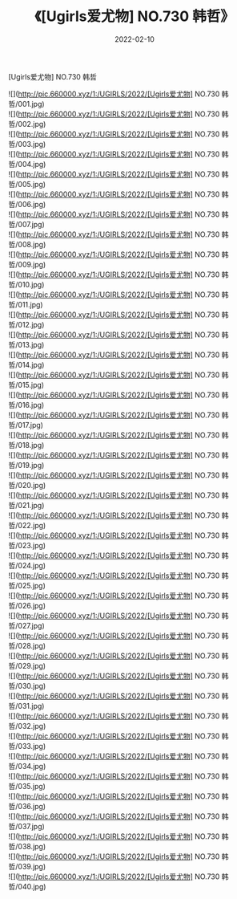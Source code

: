 ﻿---
layout: post
title:  《[Ugirls爱尤物] NO.730 韩哲》
date:   2022-02-10
img: http://pic.660000.xyz/1:/UGIRLS/2022/[Ugirls爱尤物] NO.730 韩哲/000.jpg
categories: [美女, 清纯, 唯美]
---

[Ugirls爱尤物] NO.730 韩哲

 ![](http://pic.660000.xyz/1:/UGIRLS/2022/[Ugirls爱尤物] NO.730 韩哲/001.jpg) <br>![](http://pic.660000.xyz/1:/UGIRLS/2022/[Ugirls爱尤物] NO.730 韩哲/002.jpg) <br>![](http://pic.660000.xyz/1:/UGIRLS/2022/[Ugirls爱尤物] NO.730 韩哲/003.jpg) <br>![](http://pic.660000.xyz/1:/UGIRLS/2022/[Ugirls爱尤物] NO.730 韩哲/004.jpg) <br>![](http://pic.660000.xyz/1:/UGIRLS/2022/[Ugirls爱尤物] NO.730 韩哲/005.jpg) <br>![](http://pic.660000.xyz/1:/UGIRLS/2022/[Ugirls爱尤物] NO.730 韩哲/006.jpg) <br>![](http://pic.660000.xyz/1:/UGIRLS/2022/[Ugirls爱尤物] NO.730 韩哲/007.jpg) <br>![](http://pic.660000.xyz/1:/UGIRLS/2022/[Ugirls爱尤物] NO.730 韩哲/008.jpg) <br>![](http://pic.660000.xyz/1:/UGIRLS/2022/[Ugirls爱尤物] NO.730 韩哲/009.jpg) <br>![](http://pic.660000.xyz/1:/UGIRLS/2022/[Ugirls爱尤物] NO.730 韩哲/010.jpg) <br>![](http://pic.660000.xyz/1:/UGIRLS/2022/[Ugirls爱尤物] NO.730 韩哲/011.jpg) <br>![](http://pic.660000.xyz/1:/UGIRLS/2022/[Ugirls爱尤物] NO.730 韩哲/012.jpg) <br>![](http://pic.660000.xyz/1:/UGIRLS/2022/[Ugirls爱尤物] NO.730 韩哲/013.jpg) <br>![](http://pic.660000.xyz/1:/UGIRLS/2022/[Ugirls爱尤物] NO.730 韩哲/014.jpg) <br>![](http://pic.660000.xyz/1:/UGIRLS/2022/[Ugirls爱尤物] NO.730 韩哲/015.jpg) <br>![](http://pic.660000.xyz/1:/UGIRLS/2022/[Ugirls爱尤物] NO.730 韩哲/016.jpg) <br>![](http://pic.660000.xyz/1:/UGIRLS/2022/[Ugirls爱尤物] NO.730 韩哲/017.jpg) <br>![](http://pic.660000.xyz/1:/UGIRLS/2022/[Ugirls爱尤物] NO.730 韩哲/018.jpg) <br>![](http://pic.660000.xyz/1:/UGIRLS/2022/[Ugirls爱尤物] NO.730 韩哲/019.jpg) <br>![](http://pic.660000.xyz/1:/UGIRLS/2022/[Ugirls爱尤物] NO.730 韩哲/020.jpg) <br>![](http://pic.660000.xyz/1:/UGIRLS/2022/[Ugirls爱尤物] NO.730 韩哲/021.jpg) <br>![](http://pic.660000.xyz/1:/UGIRLS/2022/[Ugirls爱尤物] NO.730 韩哲/022.jpg) <br>![](http://pic.660000.xyz/1:/UGIRLS/2022/[Ugirls爱尤物] NO.730 韩哲/023.jpg) <br>![](http://pic.660000.xyz/1:/UGIRLS/2022/[Ugirls爱尤物] NO.730 韩哲/024.jpg) <br>![](http://pic.660000.xyz/1:/UGIRLS/2022/[Ugirls爱尤物] NO.730 韩哲/025.jpg) <br>![](http://pic.660000.xyz/1:/UGIRLS/2022/[Ugirls爱尤物] NO.730 韩哲/026.jpg) <br>![](http://pic.660000.xyz/1:/UGIRLS/2022/[Ugirls爱尤物] NO.730 韩哲/027.jpg) <br>![](http://pic.660000.xyz/1:/UGIRLS/2022/[Ugirls爱尤物] NO.730 韩哲/028.jpg) <br>![](http://pic.660000.xyz/1:/UGIRLS/2022/[Ugirls爱尤物] NO.730 韩哲/029.jpg) <br>![](http://pic.660000.xyz/1:/UGIRLS/2022/[Ugirls爱尤物] NO.730 韩哲/030.jpg) <br>![](http://pic.660000.xyz/1:/UGIRLS/2022/[Ugirls爱尤物] NO.730 韩哲/031.jpg) <br>![](http://pic.660000.xyz/1:/UGIRLS/2022/[Ugirls爱尤物] NO.730 韩哲/032.jpg) <br>![](http://pic.660000.xyz/1:/UGIRLS/2022/[Ugirls爱尤物] NO.730 韩哲/033.jpg) <br>![](http://pic.660000.xyz/1:/UGIRLS/2022/[Ugirls爱尤物] NO.730 韩哲/034.jpg) <br>![](http://pic.660000.xyz/1:/UGIRLS/2022/[Ugirls爱尤物] NO.730 韩哲/035.jpg) <br>![](http://pic.660000.xyz/1:/UGIRLS/2022/[Ugirls爱尤物] NO.730 韩哲/036.jpg) <br>![](http://pic.660000.xyz/1:/UGIRLS/2022/[Ugirls爱尤物] NO.730 韩哲/037.jpg) <br>![](http://pic.660000.xyz/1:/UGIRLS/2022/[Ugirls爱尤物] NO.730 韩哲/038.jpg) <br>![](http://pic.660000.xyz/1:/UGIRLS/2022/[Ugirls爱尤物] NO.730 韩哲/039.jpg) <br>![](http://pic.660000.xyz/1:/UGIRLS/2022/[Ugirls爱尤物] NO.730 韩哲/040.jpg) <br>